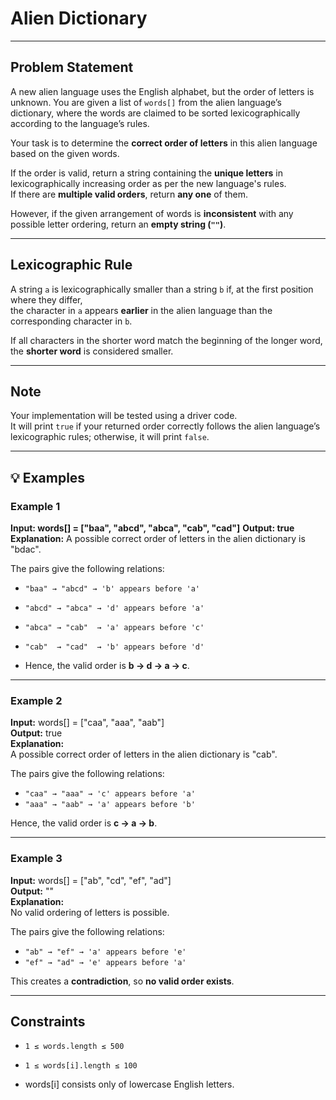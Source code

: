 # Alien Dictionary
---

## Problem Statement

A new alien language uses the English alphabet, but the order of letters is unknown. You are given a list of `words[]` from the alien language’s dictionary, where the words are claimed to be sorted lexicographically according to the language’s rules.

Your task is to determine the **correct order of letters** in this alien language based on the given words.

If the order is valid, return a string containing the **unique letters** in lexicographically increasing order as per the new language's rules.  
If there are **multiple valid orders**, return **any one** of them.

However, if the given arrangement of words is **inconsistent** with any possible letter ordering, return an **empty string (`""`)**.

---

## Lexicographic Rule

A string `a` is lexicographically smaller than a string `b` if, at the first position where they differ,  
the character in `a` appears **earlier** in the alien language than the corresponding character in `b`.

If all characters in the shorter word match the beginning of the longer word,  
the **shorter word** is considered smaller.

---

## Note

Your implementation will be tested using a driver code.  
It will print `true` if your returned order correctly follows the alien language’s lexicographic rules; otherwise, it will print `false`.

---

## 💡 Examples

### Example 1

**Input: words[] = ["baa", "abcd", "abca", "cab", "cad"]**
**Output: true**
**Explanation:**
A possible correct order of letters in the alien dictionary is "bdac".

The pairs give the following relations:
- `"baa" → "abcd" → 'b' appears before 'a'`
- `"abcd" → "abca" → 'd' appears before 'a'`
- `"abca" → "cab"  → 'a' appears before 'c'`
- `"cab"  → "cad"  → 'b' appears before 'd'`

- Hence, the valid order is **b → d → a → c**.
---

### Example 2

**Input:** words[] = ["caa", "aaa", "aab"]  
**Output:** true  
**Explanation:**  
A possible correct order of letters in the alien dictionary is "cab".

The pairs give the following relations:  
- `"caa" → "aaa" → 'c' appears before 'a'`  
- `"aaa" → "aab" → 'a' appears before 'b'`

Hence, the valid order is **c → a → b**.

---

### Example 3

**Input:** words[] = ["ab", "cd", "ef", "ad"]  
**Output:** ""  
**Explanation:**  
No valid ordering of letters is possible.

The pairs give the following relations:  
- `"ab" → "ef" → 'a' appears before 'e'`  
- `"ef" → "ad" → 'e' appears before 'a'`

This creates a **contradiction**, so **no valid order exists**.

---

## Constraints

- `1 ≤ words.length ≤ 500`
- `1 ≤ words[i].length ≤ 100`

- words[i] consists only of lowercase English letters.